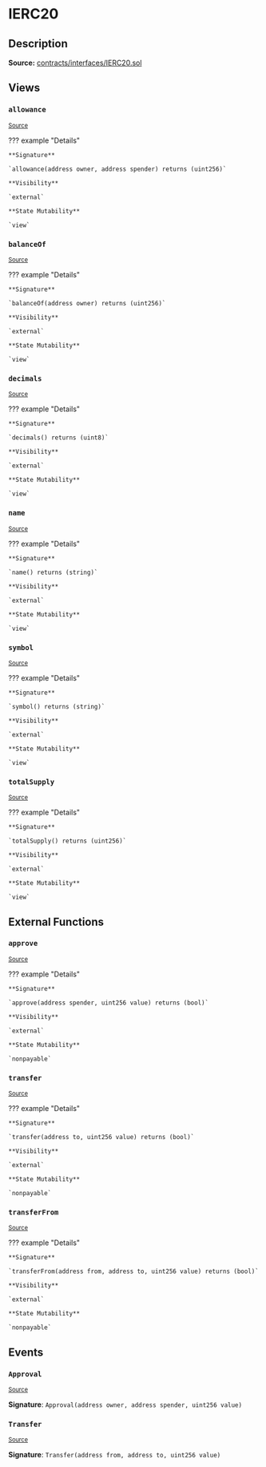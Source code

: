# IERC20

## Description

**Source:** [contracts/interfaces/IERC20.sol](https://github.com/Synthetixio/synthetix/tree/v2.24.0/contracts/interfaces/IERC20.sol)

## Views

### `allowance`

<sub>[Source](https://github.com/Synthetixio/synthetix/tree/v2.24.0/contracts/interfaces/IERC20.sol#L17)</sub>

??? example "Details"

    **Signature**

    `allowance(address owner, address spender) returns (uint256)`

    **Visibility**

    `external`

    **State Mutability**

    `view`

### `balanceOf`

<sub>[Source](https://github.com/Synthetixio/synthetix/tree/v2.24.0/contracts/interfaces/IERC20.sol#L15)</sub>

??? example "Details"

    **Signature**

    `balanceOf(address owner) returns (uint256)`

    **Visibility**

    `external`

    **State Mutability**

    `view`

### `decimals`

<sub>[Source](https://github.com/Synthetixio/synthetix/tree/v2.24.0/contracts/interfaces/IERC20.sol#L10)</sub>

??? example "Details"

    **Signature**

    `decimals() returns (uint8)`

    **Visibility**

    `external`

    **State Mutability**

    `view`

### `name`

<sub>[Source](https://github.com/Synthetixio/synthetix/tree/v2.24.0/contracts/interfaces/IERC20.sol#L6)</sub>

??? example "Details"

    **Signature**

    `name() returns (string)`

    **Visibility**

    `external`

    **State Mutability**

    `view`

### `symbol`

<sub>[Source](https://github.com/Synthetixio/synthetix/tree/v2.24.0/contracts/interfaces/IERC20.sol#L8)</sub>

??? example "Details"

    **Signature**

    `symbol() returns (string)`

    **Visibility**

    `external`

    **State Mutability**

    `view`

### `totalSupply`

<sub>[Source](https://github.com/Synthetixio/synthetix/tree/v2.24.0/contracts/interfaces/IERC20.sol#L13)</sub>

??? example "Details"

    **Signature**

    `totalSupply() returns (uint256)`

    **Visibility**

    `external`

    **State Mutability**

    `view`

## External Functions

### `approve`

<sub>[Source](https://github.com/Synthetixio/synthetix/tree/v2.24.0/contracts/interfaces/IERC20.sol#L22)</sub>

??? example "Details"

    **Signature**

    `approve(address spender, uint256 value) returns (bool)`

    **Visibility**

    `external`

    **State Mutability**

    `nonpayable`

### `transfer`

<sub>[Source](https://github.com/Synthetixio/synthetix/tree/v2.24.0/contracts/interfaces/IERC20.sol#L20)</sub>

??? example "Details"

    **Signature**

    `transfer(address to, uint256 value) returns (bool)`

    **Visibility**

    `external`

    **State Mutability**

    `nonpayable`

### `transferFrom`

<sub>[Source](https://github.com/Synthetixio/synthetix/tree/v2.24.0/contracts/interfaces/IERC20.sol#L24)</sub>

??? example "Details"

    **Signature**

    `transferFrom(address from, address to, uint256 value) returns (bool)`

    **Visibility**

    `external`

    **State Mutability**

    `nonpayable`

## Events

### `Approval`

<sub>[Source](https://github.com/Synthetixio/synthetix/tree/v2.24.0/contracts/interfaces/IERC20.sol#L33)</sub>

**Signature**: `Approval(address owner, address spender, uint256 value)`

### `Transfer`

<sub>[Source](https://github.com/Synthetixio/synthetix/tree/v2.24.0/contracts/interfaces/IERC20.sol#L31)</sub>

**Signature**: `Transfer(address from, address to, uint256 value)`
